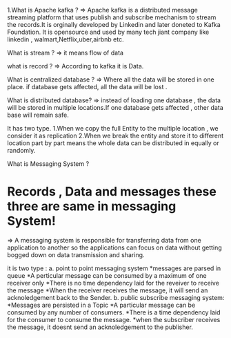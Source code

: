 1.What is Apache kafka ? 
=> Apache kafka is a distributed message streaming platform that uses publish and 
subscribe mechanism to stream the records.It is orginally developed by Linkedin and later doneted to Kafka Foundation. It is opensource and used by many tech jiant company like linkedin , walmart,Netflix,uber,airbnb etc.

What is stream ? 
=> it means flow of data

what is record ? 
=> According to kafka it is Data.

What is centralized database ? 
=> Where all the data will be stored in one place. if database gets affected, all the data will be 
lost .

What is distributed database? 
=> instead of loading one database , the data will be stored in multiple locations.If one database gets
affected , other data base will remain safe.

It has two type.
1.When we copy the full Entity to the multiple location , we consider it as replication
2.When we break the entity and store it to different location part by part means the whole data
can be distributed in equally or randomly.

What is Messaging System ? 
# Records , Data and messages these three are same in messaging System!
=>
A messaging system is responsible for transferring data from one application to another so the applications can focus on data without getting bogged down on data transmission and sharing.

it is two type :
a. point to point messaging system 
    *messages are parsed in queue
    *A perticular message can be consumed by a maximum of one receiver only
    *There is no time dependency laid for the reveiver to receive the message
    *When the receiver receives the message, it will send an acknoledgement back to the Sender.
b. public subscribe messaging 
system:
    *Messages are persisted in a Topic
    *A particular message can be consumed by any number of consumers.
    *There is a time dependency laid for the consumer to consume the message.
    *when the subscriber receives the message, it doesnt send an acknoledgement to the publisher.




